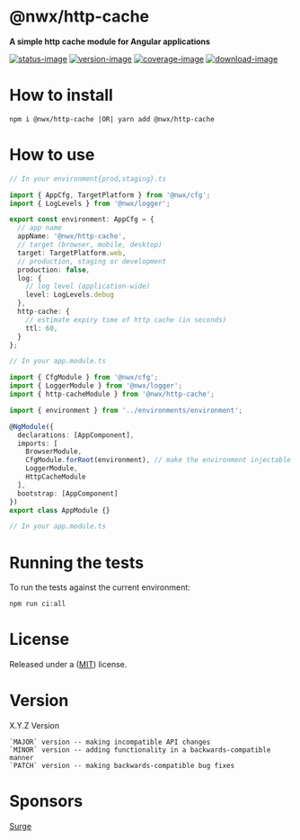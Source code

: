 # @nwx/http-cache

**A simple http cache module for Angular applications**

[![status-image]][status-link]
[![version-image]][version-link]
[![coverage-image]][coverage-link]
[![download-image]][download-link]

# How to install

    npm i @nwx/http-cache |OR| yarn add @nwx/http-cache

# How to use

```typescript
// In your environment{prod,staging}.ts

import { AppCfg, TargetPlatform } from '@nwx/cfg';
import { LogLevels } from '@nwx/logger';

export const environment: AppCfg = {
  // app name
  appName: '@nwx/http-cache',
  // target (browser, mobile, desktop)
  target: TargetPlatform.web,
  // production, staging or development
  production: false,
  log: {
    // log level (application-wide)
    level: LogLevels.debug
  },
  http-cache: {
    // estimate expiry time of http cache (in seconds)
    ttl: 60,
  }
};
```

```typescript
// In your app.module.ts

import { CfgModule } from '@nwx/cfg';
import { LoggerModule } from '@nwx/logger';
import { http-cacheModule } from '@nwx/http-cache';

import { environment } from '../environments/environment';

@NgModule({
  declarations: [AppComponent],
  imports: [
    BrowserModule,
    CfgModule.forRoot(environment), // make the environment injectable
    LoggerModule,
    HttpCacheModule
  ],
  bootstrap: [AppComponent]
})
export class AppModule {}
```

```typescript
// In your app.module.ts

```

# Running the tests

To run the tests against the current environment:

    npm run ci:all

# License

Released under a ([MIT](https://github.com/neekware/nwx-http-cache/blob/master/LICENSE)) license.

# Version

X.Y.Z Version

    `MAJOR` version -- making incompatible API changes
    `MINOR` version -- adding functionality in a backwards-compatible manner
    `PATCH` version -- making backwards-compatible bug fixes

[status-image]: https://secure.travis-ci.org/neekware/nwx-http-cache.png?branch=master
[status-link]: http://travis-ci.org/neekware/nwx-http-cache?branch=master
[version-image]: https://img.shields.io/npm/v/@nwx/http-cache.svg
[version-link]: https://www.npmjs.com/package/@nwx/http-cache
[coverage-image]: https://coveralls.io/repos/neekware/nwx-http-cache/badge.svg
[coverage-link]: https://coveralls.io/r/neekware/nwx-http-cache
[download-image]: https://img.shields.io/npm/dm/@nwx/http-cache.svg
[download-link]: https://www.npmjs.com/package/@nwx/http-cache

# Sponsors

[Surge](https://github.com/surgeforward)